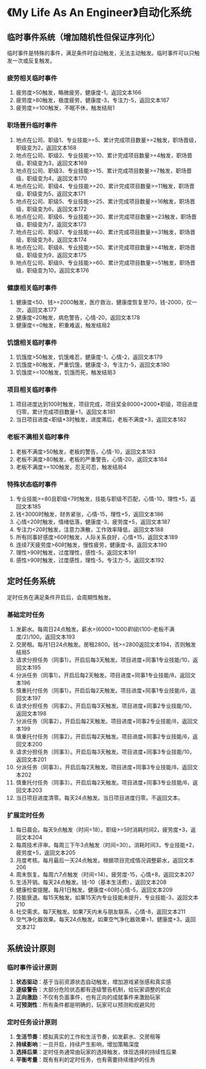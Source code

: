 # 《My Life As An Engineer》自动化系统

## 临时事件系统（增加随机性但保证序列化）

临时事件是特殊的事件，满足条件时自动触发，无法主动触发。临时事件可以只触发一次或反复触发。

### 疲劳相关临时事件

1. 疲劳度>50触发，略微疲劳，健康度-1，返回文本166
2. 疲劳度>80触发，极度疲劳，健康度-3，专注力-5，返回文本167
3. 疲劳度>=100触发，不眠不休，触发结局1

### 职场晋升临时事件

1. 地点在公司、职级1、专业技能>=5、累计完成项目数量>=2触发，职场晋级，职级变为2，返回文本168
2. 地点在公司、职级2、专业技能>=10、累计完成项目数量>=4触发，职场晋级，职级变为3，返回文本169
3. 地点在公司、职级3、专业技能>=15、累计完成项目数量>=7触发，职场晋级，职级变为4，返回文本170
4. 地点在公司、职级4、专业技能>=20、累计完成项目数量>=11触发，职场晋级，职级变为5，返回文本171
5. 地点在公司、职级5、专业技能>=25、累计完成项目数量>=16触发，职场晋级，职级变为6，返回文本172
6. 地点在公司、职级6、专业技能>=30、累计完成项目数量>=23触发，职场晋级，职级变为7，返回文本173
7. 地点在公司、职级7、专业技能>=40、累计完成项目数量>=31触发，职场晋级，职级变为8，返回文本174
8. 地点在公司、职级8、专业技能>=50、累计完成项目数量>=41触发，职场晋级，职级变为9，返回文本175
9. 地点在公司、职级9、专业技能>=60、累计完成项目数量>=51触发，职场晋级，职级变为10，返回文本176

### 健康相关临时事件

1. 健康度<50、钱>=2000触发，医疗救治，健康度恢复至70，钱-2000，仅一次，返回文本177
2. 健康度<20触发，病危警告，心情-20，返回文本178
3. 健康度<=0触发，积重难返，触发结局2

### 饥饿相关临时事件

1. 饥饿度>50触发，饥饿难忍，健康度-1，心情-2，返回文本179
2. 饥饿度>80触发，严重饥饿，健康度-3，专注力-5，返回文本180
3. 饥饿度>=100触发，饥饿而死，触发结局3

### 项目相关临时事件

1. 项目进度达到100时触发，项目完成，项目奖金8000+2000*职级，项目进度归零，累计完成项目数量+1，返回文本181
2. 当日项目进度<职级*3时触发，进度滞后，老板不满度+3，返回文本182

### 老板不满相关临时事件

1. 老板不满度>50触发，老板的警告，心情-10，返回文本183
2. 老板不满度>80触发，老板的严重警告，心情-20，返回文本184
3. 老板不满度>=100触发，忍无可忍，触发结局4

### 特殊状态临时事件

1. 专业技能>=80且职级<7时触发，技能与职级不匹配，心情-10，理性+5，返回文本185
2. 钱<3000时触发，财务紧张，心情-15，理性+5，返回文本186
3. 心情<20时触发，情绪低落，健康度-3，疲劳度+5，返回文本187
4. 专注力<20时触发，注意力涣散，工作效率降低，返回文本188
5. 所有同事好感度>60时触发，人际关系良好，心情+15，返回文本189
6. 连续7天疲劳度>60时触发，慢性疲劳，健康度-8，返回文本190
7. 理性>90时触发，过度理性，感性-5，返回文本191
8. 感性>90时触发，过度感性，理性-5，专注力-5，返回文本192

## 定时任务系统

定时任务在满足条件开启后，会周期性触发。

### 基础定时任务

1. 发薪水。每周日24点触发。薪水=(6000+1000*职级)*(100-老板不满度/2)/100。返回文本193
2. 交房租。每月1日24点触发。房租2800。钱>=2800返回文本194，否则触发结局5
3. 请求分担任务（同事1）。开启后每3天触发。项目进度+同事1专业技能/10，返回文本195
4. 分派任务（同事1）。开启后每2天触发。项目进度+同事1专业技能/8，返回文本196
5. 慎重托付任务（同事1）。开启后每2天触发。项目进度+同事1专业技能/6，返回文本197
6. 请求分担任务（同事2）。开启后每3天触发。项目进度+同事2专业技能/10，返回文本198
7. 分派任务（同事2）。开启后每2天触发。项目进度+同事2专业技能/8，返回文本199
8. 慎重托付任务（同事2）。开启后每2天触发。项目进度+同事2专业技能/6，返回文本200
9. 请求分担任务（同事3）。开启后每3天触发。项目进度+同事3专业技能/10，返回文本201
10. 分派任务（同事3）。开启后每2天触发。项目进度+同事3专业技能/8，返回文本202
11. 慎重托付任务（同事3）。开启后每2天触发。项目进度+同事3专业技能/6，返回文本203
12. 当日项目进度清零。每天24点触发。当日项目进度归零。不返回文本。

### 扩展定时任务

1. 每日晨会。每天9点触发（时间=18）。职级>=5时消耗时间2，疲劳度+3，返回文本204
2. 每周技术评审。每周三下午3点触发（时间=30）。消耗时间3，专业技能+2，疲劳度+5，返回文本205
3. 月度考核。每月最后一天24点触发。根据项目完成情况调整薪水，返回文本206
4. 周末恢复。每周六7点触发（时间=14）。疲劳度-15，心情+8，返回文本207
5. 生活开销。每天24点触发。钱-10（基本生活费），返回文本208
6. 健康检查提醒。每月1日触发。健康度<60时心情-5，返回文本209
7. 技能衰退。每15天触发。如果15天内专业技能未提升，专业技能-3，返回文本210
8. 社交需求。每7天触发。如果7天内未与朋友联系，心情-8，返回文本211
9. 空气净化器效果。每天24点触发。如果空气净化器效果=1，健康度+3，返回文本212

## 系统设计原则

### 临时事件设计原则
1. **状态驱动**：基于当前资源状态自动触发，增加游戏紧张感和真实感
2. **逐级警告**：大部分危险状态都有逐级警告机制，给玩家调整的机会
3. **正向激励**：不仅有负面事件，也有正向的成就事件来激励玩家
4. **可预测性**：所有条件都是明确的，玩家可以预测和规避风险

### 定时任务设计原则
1. **生活节奏**：模拟真实的工作和生活节奏，如发薪水、交房租等
2. **持续影响**：一旦开启，持续产生影响，增加策略深度
3. **选择后果**：定时任务通常由玩家的选择触发，体现选择的持续性后果
4. **平衡考量**：既有有利的定时任务，也有需要持续维护的任务 